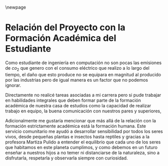 \newpage

# Relación del Proyecto con la Formación Académica del Estudiante

Como estudiante de ingeniería en computación no son pocas las emisiones de $co_2$ 
que genero con el consumo eléctrico que realizo a lo largo del tiempo, el daño que
esto produce no se equipara en magnitud al producido por las industrias pero de
igual manera es un factor que no podemos ignorar.

Directamente no realicé tareas asociadas a mi carrera pero si pude trabajar en 
habilidades integrales que deben formar parte de la formación académica de
nuestra casa de estudios como la capacidad de realizar trabajo en equipo, 
la buena comunicación con nuestros pares y superiores, 

Adicionalmente me gustaría mencionar que más allá de la relación con la 
formación estrictamente académica está la formación humana. Este servicio 
comunitario me ayudó a desarrollar sensibilidad por todos los seres vivos, 
desde pequeñas plantas e insectos hasta reptiles y gracias a la profesora Martiza 
Pulido a entender el equilibrio que cada uno de los seres que habitamos en este 
planeta cumplimos, y como debemos en un futuro enseñar a nuestros hijos a no 
temer ni distanciarse de la naturaleza, sino a disfrutarla, respetarla y observarla
siempre con curiosidad.